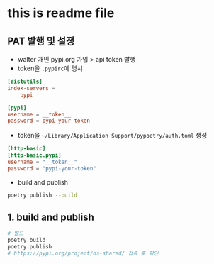# this is readme file

## PAT 발행 및 설정

- walter 개인 pypi.org 가입 > api token 발행
- token을 `.pypirc`에 명시

```toml
[distutils]
index-servers =
    pypi

[pypi]
username = __token__
password = pypi-your-token
```

- token을 `~/Library/Application Support/pypoetry/auth.toml` 생성

```toml
[http-basic]
[http-basic.pypi]
username = "__token__"
password = "pypi-your-token"
```

- build and publish

```bash
poetry publish --build 
```

## 1. build and publish

```bash
# 빌드
poetry build
poetry publish
# https://pypi.org/project/os-shared/ 접속 후 확인
```
